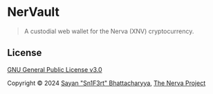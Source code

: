 # NerVault

> A custodial web wallet for the Nerva (XNV) cryptocurrency.


## License

[GNU General Public License v3.0](LICENSE)

Copyright &copy; 2024 [Sayan "Sn1F3rt" Bhattacharyya](https://sn1f3rt.dev), [The Nerva Project](https://nerva.one)
